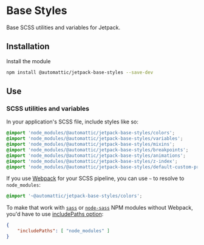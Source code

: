 # Base Styles

Base SCSS utilities and variables for Jetpack.

## Installation

Install the module

```bash
npm install @automattic/jetpack-base-styles --save-dev
```

## Use

### SCSS utilities and variables

In your application's SCSS file, include styles like so:

```scss
@import 'node_modules/@automattic/jetpack-base-styles/colors';
@import 'node_modules/@automattic/jetpack-base-styles/variables';
@import 'node_modules/@automattic/jetpack-base-styles/mixins';
@import 'node_modules/@automattic/jetpack-base-styles/breakpoints';
@import 'node_modules/@automattic/jetpack-base-styles/animations';
@import 'node_modules/@automattic/jetpack-base-styles/z-index';
@import 'node_modules/@automattic/jetpack-base-styles/default-custom-properties';
```

If you use [Webpack](https://webpack.js.org/) for your SCSS pipeline, you can use `~` to resolve to `node_modules`:

```scss
@import '~@automattic/jetpack-base-styles/colors';
```

To make that work with [`sass`](https://www.npmjs.com/package/sass) or [`node-sass`](https://www.npmjs.com/package/node-sass) NPM modules without Webpack, you'd have to use [includePaths option](https://sass-lang.com/documentation/js-api#includepaths):

```json
{
	"includePaths": [ "node_modules" ]
}
```
